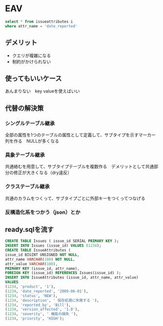 # EAV
```sql
select * from issueattributes i 
where attr_name = 'date_reported'
```

## デメリット
* クエリが複雑になる
* 制約がかけられない

## 使ってもいいケース
あんまりない　key valueを使えばいい

## 代替の解決策
### シングルテーブル継承
全部の属性を1つのテーブルの属性として定義して、サブタイプを示すマーカー列を作る　NULLが多くなる

### 具象テーブル継承
共通絡むを用意して、サブタイプテーブルを複数作る　デメリットとして共通部分の修正が大きくなる（dry違反）

### クラステーブル継承
共通のカラムをつくって、サブタイプごとに外部キーをつくってつなげる

### 反構造化系をつかう（json）とか





## ready.sqlを流す
```sql
CREATE TABLE Issues ( issue_id SERIAL PRIMARY KEY );
INSERT INTO Issues (issue_id) VALUES (1234);
CREATE TABLE IssueAttributes (
issue_id BIGINT UNSIGNED NOT NULL,
attr_name VARCHAR(100) NOT NULL,
attr_value VARCHAR(100),
PRIMARY KEY (issue_id, attr_name),
FOREIGN KEY (issue_id) REFERENCES Issues(issue_id) );
INSERT INTO IssueAttributes (issue_id, attr_name, attr_value) 
VALUES 
(1234, 'product', '1'),
(1234, 'date_reported', '2009-06-01'),
(1234, 'status', 'NEW'),
(1234, 'description', ' 保存処理に失敗する '),
(1234, 'reported_by', 'Bill'),
(1234, 'version_affected', '1.0'),
(1234, 'severity', ' 機能の損失 '),
(1234, 'priority', 'HIGH');

```






